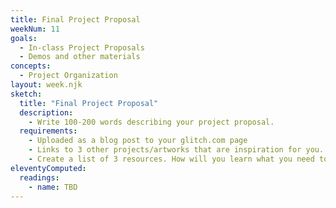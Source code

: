 ```yaml
---
title: Final Project Proposal
weekNum: 11
goals:
  - In-class Project Proposals
  - Demos and other materials
concepts:
  - Project Organization
layout: week.njk
sketch:
  title: "Final Project Proposal"
  description:
    - Write 100-200 words describing your project proposal.
  requirements:
    - Uploaded as a blog post to your glitch.com page
    - Links to 3 other projects/artworks that are inspiration for you. Caption them and tell us why and how.
    - Create a list of 3 resources. How will you learn what you need to succeed in this project?
eleventyComputed:
  readings:
    - name: TBD
---
```

